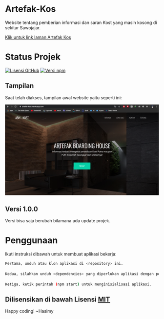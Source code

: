 # Artefak-Kos
Website tentang pemberian informasi dan saran Kost yang masih kosong di sekitar Sawojajar.

[Klik untuk link laman Artefak Kos](https://artefak-kost.herokuapp.com/)

# Status Projek

[![Lisensi GitHub](https://img.shields.io/badge/License-MIT-yellow.svg)](https://raw.githubusercontent.com/hasimy-as/Artefak-Kos/master/LICENSE)
[![Versi npm](https://img.shields.io/npm/v/npm.svg)](https://www.npmjs.com/)

## Tampilan
Saat telah diakses, tampilan awal website yaitu seperti ini:

![foto](docs/webView.png)

## Versi 1.0.0

Versi bisa saja berubah bilamana ada update projek.

# Penggunaan

Ikuti instruksi dibawah untuk membuat aplikasi bekerja:

```sh
Pertama, unduh atau klon aplikasi di <repository> ini.

Kedua, silahkan unduh <dependencies> yang diperlukan aplikasi dengan perintah (npm install --save) di CLI anda.

Ketiga, ketik perintah (npm start) untuk menginisialisasi aplikasi.

```

## Dilisensikan di bawah Lisensi [MIT](https://raw.githubusercontent.com/hasimy-as/Artefak-Kos/master/LICENSE)

Happy coding!
~Hasimy
